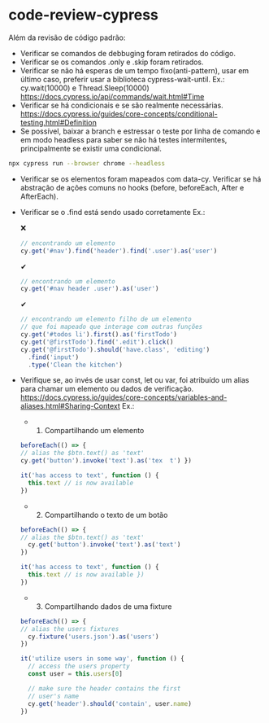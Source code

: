 # code-review-cypress
Além da revisão de código padrão:
* Verificar se comandos de debbuging foram retirados do código.
* Verificar se os comandos .only e .skip foram retirados.
* Verificar se não há esperas de um tempo fixo(anti-pattern), usar em último caso, preferir usar a biblioteca cypress-wait-until. Ex.: cy.wait(10000) e Thread.Sleep(10000)
https://docs.cypress.io/api/commands/wait.html#Time
* Verificar se há condicionais e se são realmente necessárias. https://docs.cypress.io/guides/core-concepts/conditional-testing.html#Definition 
* Se possível, baixar a branch e estressar o teste por linha de comando e em modo headless para saber se não há testes intermitentes, principalmente se existir uma condicional. 
```bash
npx cypress run --browser chrome --headless
``` 
* Verificar se os elementos foram mapeados com data-cy. Verificar se há abstração de ações comuns no hooks (before, beforeEach, After e AfterEach). 
* Verificar se o .find está sendo usado corretamente
 Ex.: 

  ❌
  ```javascript
  // encontrando um elemento
  cy.get('#nav').find('header').find('.user').as('user') 
  ```
  ✔

  ```javascript
  // encontrando um elemento 
  cy.get('#nav header .user').as('user')  
  ``` 
  ✔

  ```javascript
  // encontrando um elemento filho de um elemento  
  // que foi mapeado que interage com outras funções 
  cy.get('#todos li').first().as('firstTodo') 
  cy.get('@firstTodo').find('.edit').click() 
  cy.get('@firstTodo').should('have.class', 'editing')
    .find('input')
    .type('Clean the kitchen')   
  ```

* Verifique se, ao invés de usar const, let ou var, foi atribuído um alias para chamar um elemento ou dados de verificação. https://docs.cypress.io/guides/core-concepts/variables-and-aliases.html#Sharing-Context Ex.: 
  * 1. Compartilhando um elemento 
  ```javascript
  beforeEach(() => {  
  // alias the $btn.text() as 'text'
  cy.get('button').invoke('text').as('tex  t') }) 

  it('has access to text', function () { 
    this.text // is now available
  })  
  ``` 
  * 2. Compartilhando o texto de um botão
  ```javascript
  beforeEach(() => {   
  // alias the $btn.text() as 'text'
    cy.get('button').invoke('text').as('text') 
  }) 

  it('has access to text', function () {
    this.text // is now available })
  })  
  ```  
  * 3. Compartilhando dados de uma fixture

  ```javascript
  beforeEach(() => {   
  // alias the users fixtures  
    cy.fixture('users.json').as('users') 
  })

  it('utilize users in some way', function () {   
    // access the users property
    const user = this.users[0]

    // make sure the header contains the first
    // user's name
    cy.get('header').should('contain', user.name) 
  }) 
  ```
